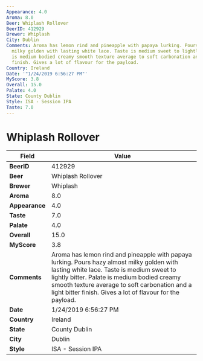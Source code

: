 ```yaml
---
Appearance: 4.0
Aroma: 8.0
Beer: Whiplash Rollover
BeerID: 412929
Brewer: Whiplash
City: Dublin
Comments: Aroma has lemon rind and pineapple with papaya lurking. Pours hazy almost
  milky golden with lasting white lace. Taste is medium sweet to lightly bitter. Palate
  is medium bodied creamy smooth texture average to soft carbonation and a light bitter
  finish. Gives a lot of flavour for the payload.
Country: Ireland
Date: '"1/24/2019 6:56:27 PM"'
MyScore: 3.8
Overall: 15.0
Palate: 4.0
State: County Dublin
Style: ISA - Session IPA
Taste: 7.0
---
```


# Whiplash Rollover

| Field         | Value |
|---------------|-------|
| **BeerID** | 412929 |
| **Beer** | Whiplash Rollover |
| **Brewer** | Whiplash |
| **Aroma** | 8.0 |
| **Appearance** | 4.0 |
| **Taste** | 7.0 |
| **Palate** | 4.0 |
| **Overall** | 15.0 |
| **MyScore** | 3.8 |
| **Comments** | Aroma has lemon rind and pineapple with papaya lurking. Pours hazy almost milky golden with lasting white lace. Taste is medium sweet to lightly bitter. Palate is medium bodied creamy smooth texture average to soft carbonation and a light bitter finish. Gives a lot of flavour for the payload. |
| **Date** | 1/24/2019 6:56:27 PM |
| **Country** | Ireland |
| **State** | County Dublin |
| **City** | Dublin |
| **Style** | ISA - Session IPA |
